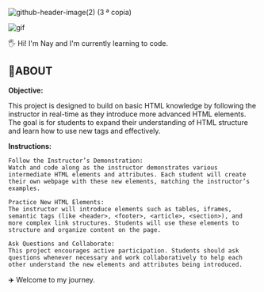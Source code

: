 
![github-header-image(2) (3 ª copia)](https://github.com/user-attachments/assets/cfaaf29c-a253-4835-9109-bf77ea0950b6)

![gif](https://i.pinimg.com/originals/e1/7a/b9/e17ab9681bec36303a67cd0e13a7b170.gif)

🖐️ Hi! I'm Nay and I'm currently learning to code.

<h2> 🚀ABOUT </h2>

**Objective:**

This project is designed to build on basic HTML knowledge by following the instructor in real-time as they introduce more advanced HTML elements.
The goal is for students to expand their understanding of HTML structure and learn how to use new tags and effectively.

**Instructions:**

    Follow the Instructor’s Demonstration:
    Watch and code along as the instructor demonstrates various intermediate HTML elements and attributes. Each student will create their own webpage with these new elements, matching the instructor’s examples.

    Practice New HTML Elements:
    The instructor will introduce elements such as tables, iframes, semantic tags (like <header>, <footer>, <article>, <section>), and more complex link structures. Students will use these elements to structure and organize content on the page.

    Ask Questions and Collaborate:
    This project encourages active participation. Students should ask questions whenever necessary and work collaboratively to help each other understand the new elements and attributes being introduced.

✈️ Welcome to my journey.
